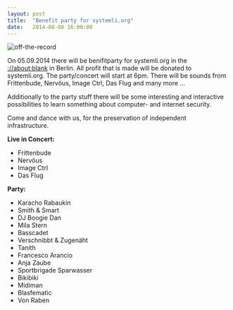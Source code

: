 ```yaml
---
layout: post
title:  "Benefit party for systemli.org"
date:   2014-08-08 16:00:00
---
```

![off-the-record](/assets/img/party_off_the_record.jpg)

On 05.09.2014 there will be benifitparty for systemli.org in the [://about:blank](http://aboutparty.net/) in Berlin. All profit that is made will be donated to systemli.org. The party/concert will start at 6pm. There will be sounds from Frittenbude, Nervöus, Image Ctrl, Das Flug and many more ... 

Additionally to the party stuff there will be some interesting and interactive possibilities to learn something about computer- and internet security.

Come and dance with us, for the preservation of independent infrastructure.

<b>Live in Concert:</b>
- Frittenbude
- Nervöus
- Image Ctrl
- Das Flug

<b>Party:</b>
- Karacho Rabaukin
- Smith & Smart
- DJ Boogie Dan
- Mila Stern
- Basscadet
- Verschnibbt & Zugenäht
- Tanith
- Francesco Arancio
- Anja Zaube
- Sportbrigade Sparwasser
- Bikibiki
- Midiman
- Blasfematic
- Von Raben

